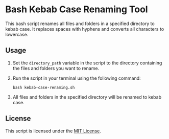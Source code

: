 # Bash Kebab Case Renaming Tool

This bash script renames all files and folders in a specified directory to kebab case. It replaces spaces with hyphens and converts all characters to lowercase.

## Usage

1. Set the `directory_path` variable in the script to the directory containing the files and folders you want to rename.
2. Run the script in your terminal using the following command:

   ```
   bash kebab-case-renaming.sh
   ```

3. All files and folders in the specified directory will be renamed to kebab case.

## License

This script is licensed under the [MIT License](LICENSE).

